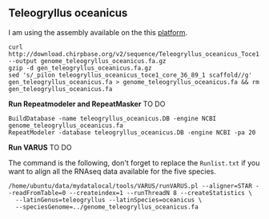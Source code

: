 ## Teleogryllus oceanicus

I am using the assembly available on the this [platform](http://download.chirpbase.org/v2/features/). 
```
curl http://download.chirpbase.org/v2/sequence/Teleogryllus_oceanicus_Toce1.scaffolds.fa.gz --output genome_teleogryllus_oceanicus.fa.gz
gzip -d gen_teleogryllus_oceanicus.fa.gz 
sed 's/_pilon teleogryllus_oceanicus_toce1_core_36_89_1 scaffold//g' gen_teleogryllus_oceanicus.fa > genome_teleogryllus_oceanicus.fa && rm gen_teleogryllus_oceanicus.fa
```

**Run Repeatmodeler and RepeatMasker** TO DO 

```
BuildDatabase -name teleogryllus_oceanicus.DB -engine NCBI genome_teleogryllus_oceanicus.fa
RepeatModeler -database teleogryllus_oceanicus.DB -engine NCBI -pa 20
```

**Run VARUS** TO DO 

The command is the following, don't forget to replace the `Runlist.txt` if you want to align all the RNAseq data available for the five species.
```
/home/ubuntu/data/mydatalocal/tools/VARUS/runVARUS.pl --aligner=STAR --readFromTable=0 --createindex=1 --runThreadN 8 --createStatistics \
  --latinGenus=teleogryllus --latinSpecies=oceanicus \
  --speciesGenome=../genome_teleogryllus_oceanicus.fa 
```
